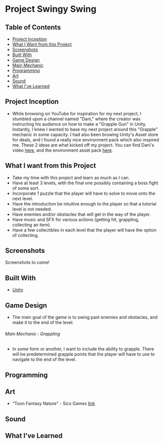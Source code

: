 # Project Swingy Swing

## Table of Contents
* [Project Inception](https://github.com/RyanFloresTT/Project-Swingy-Swing/edit/main/README.md#project-inception)
* [What I Want from this Project](https://github.com/RyanFloresTT/Project-Swingy-Swing/edit/main/README.md#what-i-want-from-this-project)
* [Screenshots](https://github.com/RyanFloresTT/Project-Swingy-Swing/edit/main/README.md#screenshots)
* [Built With](https://github.com/RyanFloresTT/Project-Swingy-Swing/edit/main/README.md#built-with)
* [Game Design](https://github.com/RyanFloresTT/Project-Swingy-Swing/edit/main/README.md#game-design)
* [Main Mechanic](https://github.com/RyanFloresTT/Project-Swingy-Swing/edit/main/README.md#main-mechanic--grappling)
* [Programming](https://github.com/RyanFloresTT/Project-Swingy-Swing/edit/main/README.md#programming)
* [Art](https://github.com/RyanFloresTT/Project-Swingy-Swing/edit/main/README.md#art)
* [Sound](https://github.com/RyanFloresTT/Project-Swingy-Swing/edit/main/README.md#sound)
* [What I've Learned](https://github.com/RyanFloresTT/Project-Swingy-Swing/edit/main/README.md#what-ive-learned)

## Project Inception

* While browsing on YouTube for inspiration for my next project, I stumbled upon a channel named "Dani," where the creator was instructing his audience on how to make a "Grapple Gun" in Unity. Instantly, I knew I wanted to base my next project around this "Grapple" mechanic in some capacity. I had also been browing Unity's Asset store for deals, and I found a really nice environment pack which also inspired me. These 2 ideas are what kicked off my project. You can find Dani's video [here](https://www.youtube.com/watch?v=Xgh4v1w5DxU&ab_channel=DanisTutorials), and the environment asset pack [here](https://assetstore.unity.com/packages/3d/environments/landscapes/toon-fantasy-nature-215197).

## What I want from this Project

* Take my time with this project and learn as much as I can. 
* Have at least 3 levels, with the final one possibly containing a boss fight of some sort. 
* Incorporate 1 puzzle that the player will have to solve to move onto the next level. 
* Have the introduction be intuitive enough to the player so that a tutorial level is not needed.
* Have enemies and/or obstacles that will get in the way of the player.
* Have music and SFX for various actions (getting hit, grappling, collecting an item).
* Have a few collectibles in each level that the player will have the option of collecting.

## Screenshots
Screenshots to come!

## Built With

* [Unity](https://www.unity.com)

## Game Design

* The main goal of the game is to swing past enemies and obstacles, and make it to the end of the level.
###### Main Mechanic : Grappling
* In some form or another, I want to include the ability to grapple. There will be predetermined grapple points that the player will have to use to navigate to the end of the level.

## Programming

## Art

* "Toon Fantasy Nature" - Sics Games [link](https://assetstore.unity.com/packages/3d/environments/landscapes/toon-fantasy-nature-215197)

## Sound

## What I've Learned
